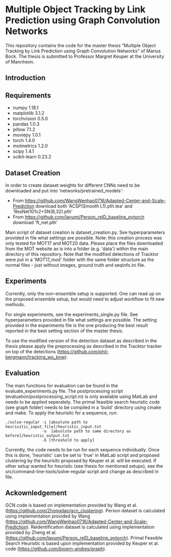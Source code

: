 # Multiple Object Tracking by Link Prediction using Graph Convolution Networks

This repository contains the code for the master thesis "Multiple Object Tracking by Link Prediction using Graph Convolution Networks" of Marius Bock. The thesis is submitted to Professor Margret Keuper at the University of Mannheim.

## Introduction

## Requirements
- numpy 1.18.1
- matplotlib 3.1.2
- torchvision 0.5.0
- pandas 1.0.3
- pillow 7.1.2
- moviepy 1.0.1
- torch 1.4.0
- motmetrics 1.2.0
- scipy 1.4.1
- scikit-learn 0.23.2

## Dataset Creation
In order to create dataset weights for different CNNs need to be downloaded and put into 'networks/pretrained_models':
- From https://github.com/WangWenhao0716/Adapted-Center-and-Scale-Prediction download both 'ACSP(Smooth L1).pth.tea' and 'ResNet101v2+SN(8,32).pth'
- From https://github.com/layumi/Person_reID_baseline_pytorch download 'ft_net.pth'

Main script of dataset creation is dataset_creation.py. See hyperparameters provided in file what settings are possible. Note: this creation process was only tested for MOT17 and MOT20 data. Please place the files downloaded from the MOT website as is into a folder (e.g. 'data') within the main directory of this repository. Note that the modified detections of Tracktor were put in a 'MOT17_mod' folder with the same folder structure as the normal files - just without images, ground truth and seqinfo.ini file.
 
## Experiments
Currently, only the non-ensemble setup is supported. One can read up on the proposed ensemble setup, but would need to adjust workflow to fit new methods.

For single experiments, see the experiments_single.py file. See hyperparameters provided in file what settings are possible. The setting provided in the experiments file is the one producing the best result reported in the best setting section of the master thesis.

To use the modified version of the detection dataset as described in the thesis please apply the preprocessing as described in the Tracktor tracker on top of the detections (https://github.com/phil-bergmann/tracking_wo_bnw).

## Evaluation
The main functions for evaluation can be found in the evaluate_experiments.py file. The postprocessing script (evaluation/postprocessing_script.m) is only available using MatLab and needs to be applied seperately. The primal feasible search heuristic code (see graph folder) needs to be compiled in a 'build' directory using cmake and make. To apply the heurisitc for a sequence, run:

    ./solve-regular -i [absolute path to heurisitic_input_file]/heuristic_input.txt 
                    -o  [absolute path to same directory as before]/heuristic_output.txt 
                    -b [threshold to apply]
                    
Currently, the code needs to be run for each sequence individually. Once this is done, 'heuristic' can be set to 'true' in MatLab script and proposed clustering by the heurisitc proposed by Keuper et al. will be executed. If other setup wanted for heurisitc (see thesis for mentioned setups), see the src/command-line-tools/solve-regular script and change as described in file.

## Ackownledgement
GCN code is based on implementation provided by Wang et al. (https://github.com/Zhongdao/gcn_clustering). Person dataset is calculated using implementation provided by Wang (https://github.com/WangWenhao0716/Adapted-Center-and-Scale-Prediction). Reidentification dataset is calculated using implementation provided by Zheng et al. (https://github.com/layumi/Person_reID_baseline_pytorch). Primal Feasible Search Heuristic is based upon implementation provided by Keuper et al. code (https://github.com/bjoern-andres/graph).
